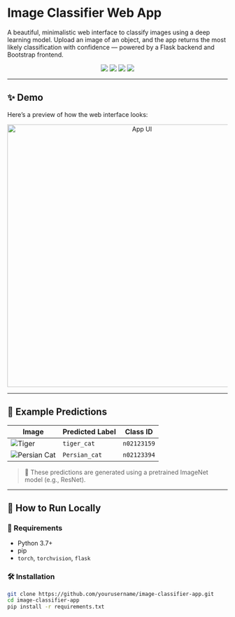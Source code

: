 # Image Classifier Web App

A beautiful, minimalistic web interface to classify images using a deep learning model. Upload an image of an object, and the app returns the most likely classification with confidence — powered by a Flask backend and Bootstrap frontend.

<p align="center">
  <img src="https://img.shields.io/badge/Framework-Flask-blue.svg" />
  <img src="https://img.shields.io/badge/Frontend-Bootstrap-lightgrey" />
  <img src="https://img.shields.io/badge/Model-ImageNet%20(pretrained)-green" />
  <img src="https://img.shields.io/badge/License-MIT-blue" />
</p>

---

## ✨ Demo

Here’s a preview of how the web interface looks:

<p align="center">
  <img src="preview_ui.png" alt="App UI" width="600" />
</p>

---

## 🐾 Example Predictions

| Image              | Predicted Label       | Class ID |
|--------------------|-----------------------|----------|
| ![Tiger](tiger.png) | `tiger_cat`           | `n02123159` |
| ![Persian Cat](persian.png) | `Persian_cat`        | `n02123394` |

> 🧠 These predictions are generated using a pretrained ImageNet model (e.g., ResNet).

---

## 🚀 How to Run Locally

### 🔧 Requirements

- Python 3.7+
- pip
- `torch`, `torchvision`, `flask`

### 🛠️ Installation

```bash
git clone https://github.com/yourusername/image-classifier-app.git
cd image-classifier-app
pip install -r requirements.txt
